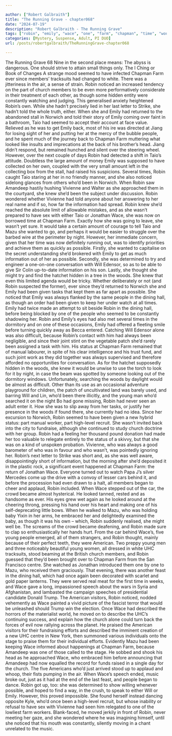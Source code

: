 ```yaml
---

author: ["Robert Galbraith"]
title: "The Running Grave - chapter068"
date: "2024-07-19"
description: "Robert Galbraith - The Running Grave"
tags: ["robin", "emily", "wace", "one", "farm", "chapman", "time", "would", "noticed", "church", "taio", "back", "people", "seemed", "since", "member", "norwich", "vivienne", "knew", "information", "mazu", "given", "possible", "wood", "always"]
categories: [Mystery, Suspense, Adult, PI DUO]
url: /posts/robertgalbraith/TheRunningGrave-chapter068

---
```



The Running Grave
68
Nine in the second place means:
The abyss is dangerous.
One should strive to attain small things only.
The I Ching or Book of Changes
A strange mood seemed to have infected Chapman Farm ever since members’ tracksuits had changed to white. There was a jitteriness in the air, a sense of strain. Robin noticed an increased tendency on the part of church members to be even more performatively considerate in their treatment of each other, as though some hidden entity were constantly watching and judging.
This generalised anxiety heightened Robin’s own. While she hadn’t precisely lied in her last letter to Strike, she hadn’t told the whole truth, either.
When she and Emily had returned to the abandoned stall in Norwich and told their story of Emily coming over faint in a bathroom, Taio had seemed to accept their account at face value. Relieved as he was to get Emily back, most of his ire was directed at Jiang for losing sight of her and putting her at the mercy of the bubble people, and he spent much of the journey back to Chapman Farm muttering what looked like insults and imprecations at the back of his brother’s head. Jiang didn’t respond, but remained hunched and silent over the steering wheel.
However, over the next couple of days Robin had detected a shift in Taio’s attitude. Doubtless the large amount of money Emily was supposed to have collected on her own, coupled with the very small amount left in the collecting box from the stall, had raised his suspicions. Several times, Robin caught Taio staring at her in no friendly manner, and she also noticed sidelong glances from others who’d been in Norwich. When Robin saw Amandeep hastily hushing Vivienne and Walter as she approached them in the courtyard, she knew she’d been the subject under discussion. Robin wondered whether Vivienne had told anyone about her answering to her real name and if so, how far the information had spread.
Robin knew she’d reached the absolute limit of allowable mistakes, and as she wasn’t prepared to have sex with either Taio or Jonathan Wace, she was now on borrowed time at Chapman Farm. Exactly how she was going to leave, she wasn’t yet sure. It would take a certain amount of courage to tell Taio and Mazu she wanted to go, and perhaps it would be easier to struggle over the barbed wire at the perimeter by night. However, her immediate concern, given that her time was now definitely running out, was to identify priorities and achieve them as quickly as possible.
Firstly, she wanted to capitalise on the secret understanding she’d brokered with Emily to get as much information out of her as possible. Secondly, she was determined to try and engineer a one-on-one conversation with Will Edensor, so as to be able to give Sir Colin up-to-date information on his son. Lastly, she thought she might try and find the hatchet hidden in a tree in the woods.
She knew that even this limited agenda would be tricky. Whether deliberately or not (and Robin suspected the former), ever since they’d returned to Norwich she and Emily had been given tasks that kept them as far apart as possible. She noticed that Emily was always flanked by the same people in the dining hall, as though an order had been given to keep her under watch at all times. Emily had twice made an attempt to sit beside Robin in the dining hall, before being blocked by one of the people who seemed to be constantly shadowing her. Robin and Emily’s eyes had also met several times in the dormitory and on one of these occasions, Emily had offered a fleeting smile before turning quickly away as Becca entered.
Catching Will Edensor alone was also difficult, because Robin’s contact with him had always been negligible, and since their joint stint on the vegetable patch she’d rarely been assigned a task with him. His status at Chapman Farm remained that of manual labourer, in spite of his clear intelligence and his trust fund, and such joint work as they did together was always supervised and therefore afforded no opportunities for conversation.
As for the hatchet supposedly hidden in the woods, she knew it would be unwise to use the torch to look for it by night, in case the beam was spotted by someone looking out of the dormitory windows. Unfortunately, searching the woods by daylight would be almost as difficult. Other than its use as an occasional adventure playground for children, the patch of uncultivated land was barely used, and barring Will and Lin, who’d been there illicitly, and the young man who’d searched it on the night Bo had gone missing, Robin had never seen an adult enter it. How she was to slip away from her tasks, or justify her presence in the woods if found there, she currently had no idea.
Since her excursion to Norwich, Robin seemed to have been given a new hybrid status: part manual worker, part high-level recruit. She wasn’t invited back into the city to fundraise, although she continued to study church doctrine with her group. Robin had a feeling her thousand pound donation had made her too valuable to relegate entirely to the status of a skivvy, but that she was on a kind of unspoken probation. Vivienne, who was always a good barometer of who was in favour and who wasn’t, was pointedly ignoring her.
Robin’s next letter to Strike was short and, as she was well aware, disappointingly short of information, but the morning after she’d deposited it in the plastic rock, a significant event happened at Chapman Farm: the return of Jonathan Wace.
Everyone turned out to watch Papa J’s silver Mercedes come up the drive with a convoy of lesser cars behind it, and before the procession had even drawn to a halt, all members began to cheer and applaud, Robin included. When Wace stepped out of the car, the crowd became almost hysterical.
He looked tanned, rested and as handsome as ever. His eyes grew wet again as he looked around at the cheering throng, pressing his hand over his heart and making one of his self-deprecating little bows. When he walked to Mazu, who was holding baby Yixin in her arms, he embraced her and delightedly examined the baby, as though it was his own – which, Robin suddenly realised, she might well be. The screams of the crowd became deafening, and Robin made sure to clap so enthusiastically her hands hurt.
From the car behind Wace’s, five young people emerged, all of them strangers, and Robin thought, mainly because of their perfect teeth, they were American. Two preppy young men and three noticeably beautiful young women, all dressed in white UHC tracksuits, stood beaming at the British church members, and Robin guessed that they’d been brought over to Chapman Farm from the San Francisco centre. She watched as Jonathan introduced them one by one to Mazu, who received them graciously.
That evening, there was another feast in the dining hall, which had once again been decorated with scarlet and gold paper lanterns. They were served real meat for the first time in weeks, and Wace gave a long, impassioned speech about the wars in Syria and Afghanistan, and lambasted the campaign speeches of presidential candidate Donald Trump. The American visitors, Robin noticed, nodded vehemently as Wace painted a vivid picture of the fascist terror that would be unleashed should Trump win the election.
Once Wace had described the horrors of the materialist world, he moved on to describe the UHC’s continuing success, and explain how the church alone could turn back the forces of evil now rallying across the planet. He praised the American visitors for their fundraising efforts and described the imminent creation of a new UHC centre in New York, then summoned various individuals onto the stage to praise them for their individual efforts. Evidently Mazu had been keeping Wace informed about happenings at Chapman Farm, because Amandeep was one of those called to the stage. He sobbed and shook his head as he approached Wace, who embraced him before announcing that Amandeep had now equalled the record for funds raised in a single day for the church. The five Americans who’d just arrived stood up to applaud and whoop, their fists pumping in the air.
When Wace’s speech ended, music broke out, just as it had at the end of the last feast, and people began to dance. Robin got up, too: she was determined to show willing whenever possible, and hoped to find a way, in the crush, to speak to either Will or Emily. However, this proved impossible. She found herself instead dancing opposite Kyle, who’d once been a high-level recruit, but whose inability or refusal to have sex with Vivienne had seen him relegated to one of the lowliest farm workers. Blank-faced, he moved jerkily in front of Robin, never meeting her gaze, and she wondered where he was imagining himself, until she noticed that his mouth was constantly, silently moving in a chant unrelated to the music.

